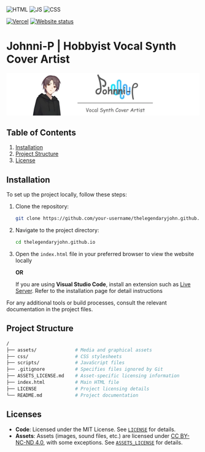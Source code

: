 ![HTML](https://img.shields.io/badge/HTML-E34F26?style=for-the-badge&logo=html5&logoColor=white)
![JS](https://img.shields.io/badge/JavaScript-F7DF1E?style=for-the-badge&logo=javascript&logoColor=black)
![CSS](https://img.shields.io/badge/CSS-1572B6?style=for-the-badge&logo=css3&logoColor=white)

[![Vercel](https://img.shields.io/badge/Vercel-000000?style=for-the-badge&logo=vercel&logoColor=white)](https://johnni-p.vercel.app)
[![Website status](https://img.shields.io/website-online-offline-green-red/https/johnni-p.vercel.app.svg)](https://johnni-p.vercel.app)

# Johnni-P | Hobbyist Vocal Synth Cover Artist

![Johnni-P banner](/assets/github-banner.webp)

## Table of Contents

1. [Installation](#installation)
2. [Project Structure](#project-structure)
3. [License](#license)

## Installation

To set up the project locally, follow these steps:

1. Clone the repository:
   ```bash
   git clone https://github.com/your-username/thelegendaryjohn.github.io.git
   ```
2. Navigate to the project directory:
   ```bash
   cd thelegendaryjohn.github.io
   ```
3. Open the `index.html` file in your preferred browser to view the website locally

   **OR**

   If you are using **Visual Studio Code**, install an extension such as [Live Server](https://marketplace.visualstudio.com/items?itemName=ritwickdey.LiveServer). Refer to the installation page for detail instructions

For any additional tools or build processes, consult the relevant documentation in the project files.

## Project Structure

```bash
/
├── assets/              # Media and graphical assets
├── css/                 # CSS stylesheets
├── scripts/             # JavaScript files
├── .gitignore           # Specifies files ignored by Git
├── ASSETS_LICENSE.md    # Asset-specific licensing information
├── index.html           # Main HTML file
├── LICENSE              # Project licensing details
└── README.md            # Project documentation
```

## Licenses

- **Code**: Licensed under the MIT License. See [`LICENSE`](/LICENSE) for details.
- **Assets**: Assets (images, sound files, etc.) are licensed under [CC BY-NC-ND 4.0](https://creativecommons.org/licenses/by-nc-nd/4.0/), with some exceptions. See [`ASSETS_LICENSE`](/ASSETS_LICENSE) for details.
